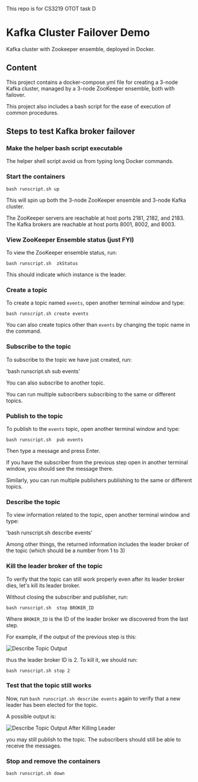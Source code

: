 This repo is for CS3219 OTOT task D

# Kafka Cluster Failover Demo

Kafka cluster with Zookeeper ensemble, deployed in Docker.

## Content

This project contains a docker-compose.yml file for creating a 3-node Kafka cluster, managed by a 3-node ZooKeeper ensemble, both with failover.

This project also includes a bash script for the ease of execution of common procedures.

## Steps to test Kafka broker failover

### Make the helper bash script executable

The helper shell script avoid us from typing long Docker commands.

### Start the containers

`bash runscript.sh up`

This will spin up both the 3-node ZooKeeper ensemble and 3-node Kafka cluster.

The ZooKeeper servers are reachable at host ports 2181, 2182, and 2183. The Kafka brokers are reachable at host ports 8001, 8002, and 8003.

### View ZooKeeper Ensemble status (just FYI)

To view the ZooKeeper ensemble status, run:

`bash runscript.sh  zkStatus`


This should indicate which instance is the leader.


### Create a topic

To create a topic named `events`, open another terminal window and type:

`bash runscript.sh create events`

You can also create topics other than `events` by changing the topic name in the command.

### Subscribe to the topic

To subscribe to the topic we have just created, run:

'bash runscript.sh  sub events'

You can also subscribe to another topic.

You can run multiple subscribers subscribing to the same or different topics.

### Publish to the topic

To publish to the `events` topic, open another terminal window and type:

`bash runscript.sh  pub events`

Then type a message and press Enter.

If you have the subscriber from the previous step open in another terminal window, you should see the message there.

Similarly, you can run multiple publishers publishing to the same or different topics.

### Describe the topic

To view information related to the topic, open another terminal window and type:

'bash runscript.sh  describe events'


Among other things, the returned information includes the leader broker of the topic (which should be a number from 1 to 3)

### Kill the leader broker of the topic

To verify that the topic can still work properly even after its leader broker dies, let's kill its leader broker.

Without closing the subscriber and publisher, run:

`bash runscript.sh  stop BROKER_ID`

Where `BROKER_ID` is the ID of the leader broker we discovered from the last step.

For example, if the output of the previous step is this:

![Describe Topic Output]()

thus the leader broker ID is 2. To kill it, we should run:

`bash runscript.sh stop 2`


### Test that the topic still works

Now, run `bash runscript.sh describe events` again to verify that a new leader has been elected for the topic.

A possible output is:

![Describe Topic Output After Killing Leader]()

you may still publish to the topic. The subscribers should still be able to receive the messages.

### Stop and remove the containers


`bash runscript.sh down`
